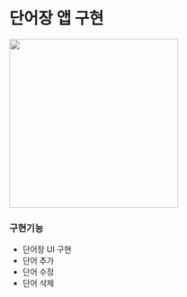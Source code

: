 # 단어장 앱 구현

<img src="https://user-images.githubusercontent.com/24618293/198893703-ad6279e1-1e51-4a33-bc3e-2ec3bc5419a5.gif" width="300">

### 구현기능

- 단어장 UI 구현
- 단어 추가
- 단어 수정
- 단어 삭제
